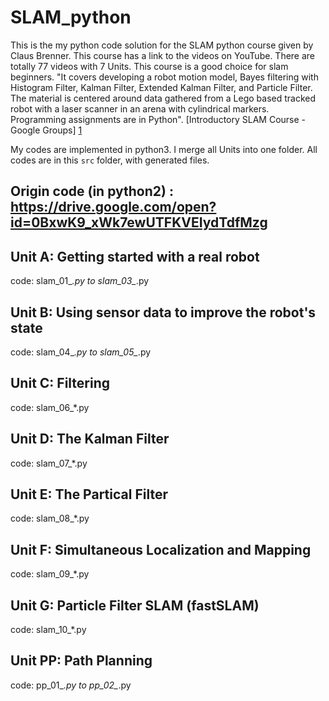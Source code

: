 # SLAM_python

This is the my python code solution for the SLAM python course given by Claus Brenner. This course has a link to the videos on YouTube. There are totally 77 videos with 7 Units. This course is a good choice for slam beginners. "It covers developing a robot motion model, Bayes filtering with Histogram Filter, Kalman Filter, Extended Kalman Filter, and Particle Filter.  The material is centered around data gathered from a Lego based tracked robot with a laser scanner in an arena with cylindrical markers. Programming assignments are in Python". [Introductory SLAM Course - Google Groups] [1]


My codes are implemented in python3. I merge all Units into one folder. All codes are in this `src` folder, with generated files.



## Origin code (in python2) : https://drive.google.com/open?id=0BxwK9_xWk7ewUTFKVEIydTdfMzg

## Unit A: Getting started with a real robot
code: slam_01_*.py  to slam_03_*.py
## Unit B: Using sensor data to improve the robot's state
code: slam_04_*.py  to slam_05_*.py
## Unit C: Filtering
code: slam_06_*.py 
## Unit D: The Kalman Filter
code: slam_07_*.py 
## Unit E: The Partical Filter
code: slam_08_*.py 
## Unit F: Simultaneous Localization and Mapping
code: slam_09_*.py 
## Unit G: Particle Filter SLAM (fastSLAM)
code: slam_10_*.py 
## Unit PP: Path Planning
code: pp_01_*.py to pp_02_*.py

[1]: https://groups.google.com/forum/#!topic/hbrobotics/tWsZcbWt6es